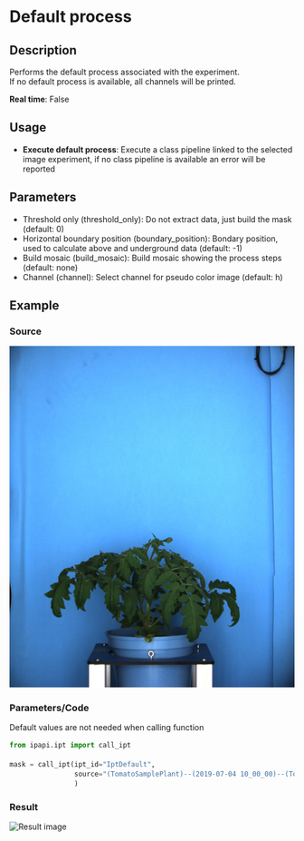 # Default process

## Description

Performs the default process associated with the experiment.<br>
If no default process is available, all channels will be printed.<br>

**Real time**: False

## Usage

- **Execute default process**: Execute a class pipeline linked to the selected image experiment, if no class pipeline is available an error will be reported

## Parameters

- Threshold only (threshold_only): Do not extract data, just build the mask (default: 0)
- Horizontal boundary position (boundary_position): Bondary position, used to calculate above and underground data (default: -1)
- Build mosaic (build_mosaic): Build mosaic showing the process steps (default: none)
- Channel (channel): Select channel for pseudo color image (default: h)

## Example

### Source

![Source image](images/tomato_sample_plant.jpg)

### Parameters/Code

Default values are not needed when calling function

```python
from ipapi.ipt import call_ipt

mask = call_ipt(ipt_id="IptDefault",
                source="(TomatoSamplePlant)--(2019-07-04 10_00_00)--(TomatoSampleExperiment)--(vis-side0).jpg",
                )
```

### Result

![Result image](images/ipt_Default_process.gif)
